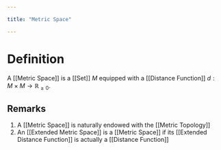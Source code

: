 ```yaml
---

title: "Metric Space"

---
```

# Definition
A [[Metric Space]] is a [[Set]] $M$ equipped with a [[Distance Function]] $d: M \times M \to \mathbb{R}_{\geq0}$.

## Remarks
1. A [[Metric Space]] is naturally endowed with the [[Metric Topology]]
2. An [[Extended Metric Space]] is a [[Metric Space]] if its [[Extended Distance Function]] is actually a [[Distance Function]]
